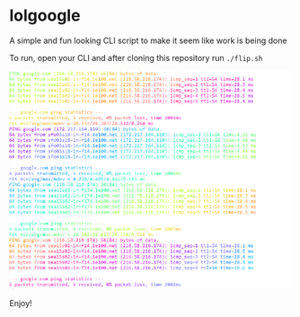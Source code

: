 # lolgoogle
A simple and fun looking CLI script to make it seem like work is being done

To run, open your CLI and after cloning this repository run `./flip.sh`

![output from CLI](lolgoogle.PNG "Output")

Enjoy!
